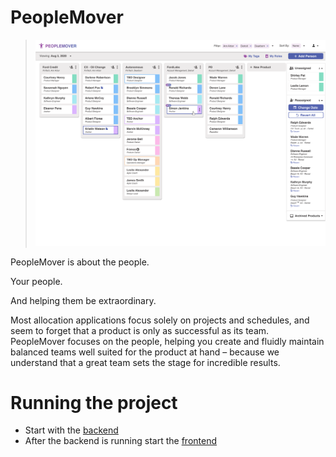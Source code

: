# PeopleMover

> ![sample image](./ui/src/LandingPage/LandingPageImage.svg)

PeopleMover is about the people.

Your people.

And helping them be extraordinary.

Most allocation applications focus solely on projects and schedules, and seem to forget that a product is only as
successful as its team. PeopleMover focuses on the people, helping you create and fluidly maintain balanced teams
well suited for the product at hand – because we understand that a great team sets the stage for incredible results.


# Running the project
- Start with the [backend](./api/README.md)
- After the backend is running start the [frontend](./ui/README.md)
